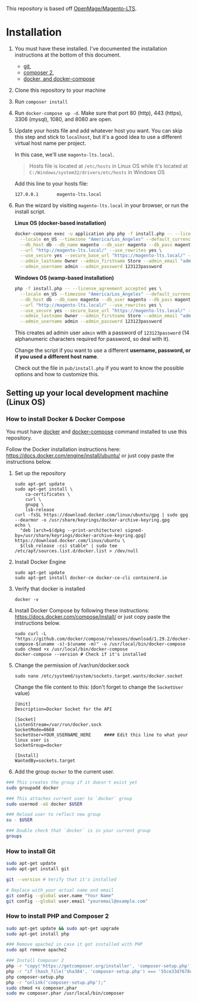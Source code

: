 This repository is based off [OpenMage/Magento-LTS](https://github.com/OpenMage/magento-lts). 

# Installation

1. You must have these installed. I've documented the installation instructions at the bottom of this document.
    - [git](#how-to-install-git), 
    - [composer 2](#how-to-install-php-and-composer-2), 
    - [docker, and docker-compose](#how-to-docker-and-docker-compose)

2. Clone this repository to your machine

3. Run `composer install`

4. Run `docker-compose up -d`. Make sure that port 80 (http), 443 (https), 3306 (mysql), 1080, and 8080 are open.

5. Update your hosts file and add whatever host you want. You can skip this step and stick to `localhost`, but it's a good idea to use a different virtual host name per project.
    
    In this case, we'll use `magento-lts.local`.
    > Hosts file is located at `/etc/hosts` in Linux OS 
    while it's located at `C:/Windows/system32/drivers/etc/hosts` in Windows OS
    
    Add this line to your hosts file:
    ```
    127.0.0.1       magento-lts.local
    ```

6. Run the wizard by visiting `magento-lts.local` in your browser, or run the install script.

    **Linux OS (docker-based installation)**
    ```bash
    docker-compose exec -u application php php -f install.php -- --license_agreement_accepted yes \
      --locale en_US --timezone "America/Los_Angeles" --default_currency USD \
      --db_host db --db_name magento --db_user magento --db_pass magento \
      --url "http://magento-lts.local/" --use_rewrites yes \
      --use_secure yes --secure_base_url "https://magento-lts.local/" --use_secure_admin yes \
      --admin_lastname Owner --admin_firstname Store --admin_email "admin@example.com" \
      --admin_username admin --admin_password 123123password
    ```

    **Windows OS (wamp-based installation)**
    ```bash
    php -f install.php -- --license_agreement_accepted yes \
      --locale en_US --timezone "America/Los_Angeles" --default_currency USD \
      --db_host db --db_name magento --db_user magento --db_pass magento \
      --url "http://magento-lts.local/" --use_rewrites yes \
      --use_secure yes --secure_base_url "https://magento-lts.local/" --use_secure_admin yes \
      --admin_lastname Owner --admin_firstname Store --admin_email "admin@example.com" \
      --admin_username admin --admin_password 123123password
    ```
    
    This creates ad admin user `admin` with a password of `123123password` (14 alphanumeric characters required for password, so deal with it). 
    
    Change the script if you want to use a different **username, password, or if you used a different host name**. 
    
    Check out the file in `pub/install.php` if you want to know the possible options and how to customize this.
    
## Setting up your local development machine (Linux OS) 

<a name="how-to-docker-and-docker-compose"></a>
### How to install Docker & Docker Compose
You must have [docker](https://docker.com/) and [docker-compose](https://docs.docker.com/compose/install/) command installed to use this repository.


Follow the Docker installation instructions here: https://docs.docker.com/engine/install/ubuntu/ or just copy paste the instructions below.
1. Set up the repository
    ```
    sudo apt-get update
    sudo apt-get install \
        ca-certificates \
        curl \
        gnupg \
        lsb-release
    curl -fsSL https://download.docker.com/linux/ubuntu/gpg | sudo gpg --dearmor -o /usr/share/keyrings/docker-archive-keyring.gpg
    echo \
      "deb [arch=$(dpkg --print-architecture) signed-by=/usr/share/keyrings/docker-archive-keyring.gpg] https://download.docker.com/linux/ubuntu \
      $(lsb_release -cs) stable" | sudo tee /etc/apt/sources.list.d/docker.list > /dev/null
    ```
2. Install Docker Engine
    ```
    sudo apt-get update
    sudo apt-get install docker-ce docker-ce-cli containerd.io
    ```

3. Verify that docker is installed
    ```
    docker -v
    ```

4. Install Docker Compose by following these instructions: https://docs.docker.com/compose/install/ or just copy paste the instructions below.
    ```
    sudo curl -L "https://github.com/docker/compose/releases/download/1.29.2/docker-compose-$(uname -s)-$(uname -m)" -o /usr/local/bin/docker-compose
    sudo chmod +x /usr/local/bin/docker-compose
    docker-compose --version # Check if it's installed
    ```

5. Change the permission of /var/run/docker.sock
    ```
    sudo nano /etc/systemd/system/sockets.target.wants/docker.socket
    ```
    Change the file content to this: (don't forget to change the `SocketUser` value)
    ```
    [Unit]
    Description=Docker Socket for the API
    
    [Socket]
    ListenStream=/var/run/docker.sock
    SocketMode=0660
    SocketUser=YOUR_USERNAME_HERE     #### Edit this line to what your linux user is
    SocketGroup=docker
    
    [Install]
    WantedBy=sockets.target
    ```

6. Add the group `docker` to the current user.
```bash
### This creates the group if it doesn't exist yet
sudo groupadd docker    

### This attaches current user to `docker` group
sudo usermod -aG docker $USER

### Reload user to reflect new group
su - $USER

### Double check that `docker` is in your current group
groups
```


<a name="how-to-install-git"></a>
### How to install Git
```bash
sudo apt-get update
sudo apt-get install git

git --version # Verify that it's installed

# Replace with your actual name and email
git config --global user.name "Your Name"
git config --global user.email "youremail@example.com"
```

<a name="how-to-install-php-and-composer-2"></a>
### How to install PHP and Composer 2 

```bash
sudo apt-get update && sudo apt-get upgrade
sudo apt-get install php

### Remove apache2 in case it got installed with PHP
sudo apt remove apache2

### Install Composer 2
php -r "copy('https://getcomposer.org/installer', 'composer-setup.php');"
php -r "if (hash_file('sha384', 'composer-setup.php') === '55ce33d7678c5a611085589f1f3ddf8b3c52d662cd01d4ba75c0ee0459970c2200a51f492d557530c71c15d8dba01eae') { echo 'Installer verified'; } else { echo 'Installer corrupt'; unlink('composer-setup.php'); } echo PHP_EOL;"
php composer-setup.php
php -r "unlink('composer-setup.php');"
sudo chmod +x composer.phar
sudo mv composer.phar /usr/local/bin/composer
```
